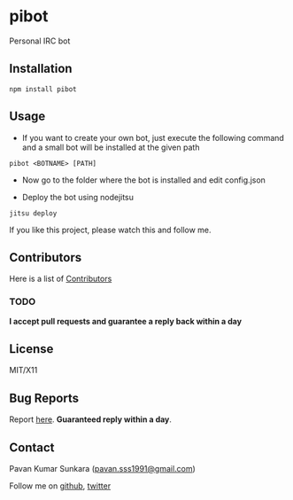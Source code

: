 # pibot

Personal IRC bot

## Installation
```
npm install pibot
```

## Usage
- If you want to create your own bot, just execute the following command and a small bot will be installed at the given path

```
pibot <BOTNAME> [PATH]
```

- Now go to the folder where the bot is installed and edit config.json

- Deploy the bot using nodejitsu

```
jitsu deploy
```

If you like this project, please watch this and follow me.

## Contributors
Here is a list of [Contributors](http://github.com/pkumar/pibot/contributors)

### TODO

__I accept pull requests and guarantee a reply back within a day__

## License
MIT/X11

## Bug Reports
Report [here](http://github.com/pkumar/pibot/issues). __Guaranteed reply within a day__.

## Contact
Pavan Kumar Sunkara (pavan.sss1991@gmail.com)

Follow me on [github](https://github.com/users/follow?target=pkumar), [twitter](http://twitter.com/pksunkara)
